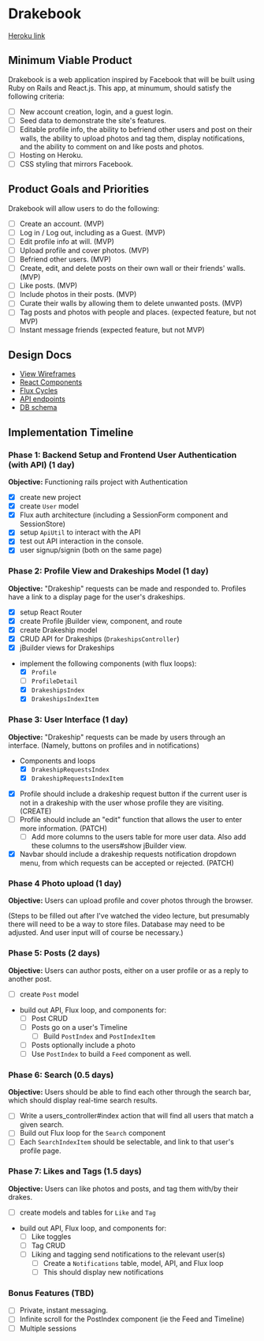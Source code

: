# Drakebook

[Heroku link][heroku]

[heroku]: http://thedrakebook.herokuapp.com/

## Minimum Viable Product

Drakebook is a web application inspired by Facebook that will be built using Ruby on Rails and React.js. This app, at minumum, should satisfy the following criteria:

- [ ] New account creation, login, and a guest login.
- [ ] Seed data to demonstrate the site's features.
- [ ] Editable profile info, the ability to befriend other users and post on their walls, the ability to upload photos and tag them, display notifications, and the ability to comment on and like posts and photos.
- [ ] Hosting on Heroku.
- [ ] CSS styling that mirrors Facebook.

## Product Goals and Priorities

Drakebook will allow users to do the following:

<!-- This is a Markdown checklist. Use it to keep track of your
progress. Put an x between the brackets for a checkmark: [x] -->

- [ ] Create an account. (MVP)
- [ ] Log in / Log out, including as a Guest. (MVP)
- [ ] Edit profile info at will. (MVP)
- [ ] Upload profile and cover photos. (MVP)
- [ ] Befriend other users. (MVP)
- [ ] Create, edit, and delete posts on their own wall or their friends' walls. (MVP)
- [ ] Like posts. (MVP)
- [ ] Include photos in their posts. (MVP)
- [ ] Curate their walls by allowing them to delete unwanted posts. (MVP)
- [ ] Tag posts and photos with people and places. (expected feature, but not MVP)
- [ ] Instant message friends (expected feature, but not MVP)

## Design Docs
* [View Wireframes][views]
* [React Components][components]
* [Flux Cycles][flux-cycles]
* [API endpoints][api-endpoints]
* [DB schema][schema]

[views]: ./mydocs/views.md
[components]: ./mydocs/components.md
[flux-cycles]: ./mydocs/flux-cycles.md
[api-endpoints]: ./mydocs/api-endpoints.md
[schema]: ./mydocs/schema.md

## Implementation Timeline

### Phase 1: Backend Setup and Frontend User Authentication (with API) (1 day)

**Objective:** Functioning rails project with Authentication

- [x] create new project
- [x] create `User` model
- [x] Flux auth architecture (including a SessionForm component and SessionStore)
- [x] setup `ApiUtil` to interact with the API
- [x] test out API interaction in the console.
- [x] user signup/signin (both on the same page)

### Phase 2: Profile View and Drakeships Model (1 day)

**Objective:** "Drakeship" requests can be made and responded to. Profiles
have a link to a display page for the user's drakeships.

- [x] setup React Router
- [x] create Profile jBuilder view, component, and route
- [x] create Drakeship model
- [x] CRUD API for Drakeships (`DrakeshipsController`)
- [x] jBuilder views for Drakeships
- implement the following components (with flux loops):
  - [x] `Profile`
  - [ ] `ProfileDetail`
  - [x] `DrakeshipsIndex`
  - [x] `DrakeshipsIndexItem`

### Phase 3: User Interface (1 day)

**Objective:** "Drakeship" requests can be made by users through an interface.
(Namely, buttons on profiles and in notifications)

- Components and loops
  - [x] `DrakeshipRequestsIndex`
  - [x] `DrakeshipRequestsIndexItem`
- [x] Profile should include a drakeship request button if the current user is not in a drakeship with the user whose profile they are visiting. (CREATE)
- [ ] Profile should include an "edit" function that allows the user to enter more information. (PATCH)
  - [ ] Add more columns to the users table for more user data. Also add these columns to the users#show jBuilder view.
- [x] Navbar should include a drakeship requests notification dropdown menu, from which requests can be accepted or rejected. (PATCH)

### Phase 4 Photo upload (1 day)
**Objective:** Users can upload profile and cover photos through the browser.

(Steps to be filled out after I've watched the video lecture, but presumably there will need to be a way to store files. Database may need to be adjusted. And user input will of course be necessary.)

### Phase 5: Posts (2 days)

**Objective:** Users can author posts, either on a user profile or as a reply to another post.

- [ ] create `Post` model
- build out API, Flux loop, and components for:
  - [ ] Post CRUD
  - [ ] Posts go on a user's Timeline
    - [ ] Build `PostIndex` and `PostIndexItem`
  - [ ] Posts optionally include a photo
  - [ ] Use `PostIndex` to build a `Feed` component as well.

### Phase 6: Search (0.5 days)

**Objective:** Users should be able to find each other through the search bar, which should display real-time search results.

- [ ] Write a users_controller#index action that will find all users that match a given search.
- [ ] Build out Flux loop for the `Search` component
- [ ] Each `SearchIndexItem` should be selectable, and link to that user's profile page.

### Phase 7: Likes and Tags (1.5 days)

**Objective:** Users can like photos and posts, and tag them with/by their drakes.

- [ ] create models and tables for `Like` and `Tag`
- build out API, Flux loop, and components for:
  - [ ] Like toggles
  - [ ] Tag CRUD
  - [ ] Liking and tagging send notifications to the relevant user(s)
    - [ ] Create a `Notifications` table, model, API, and Flux loop
    - [ ] This should display new notifications

### Bonus Features (TBD)
- [ ] Private, instant messaging.
- [ ] Infinite scroll for the PostIndex component (ie the Feed and Timeline)
- [ ] Multiple sessions

[phase-one]: ./mydocs/phases/phase1.md
[phase-two]: ./mydocs/phases/phase2.md
[phase-three]: ./mydocs/phases/phase3.md
[phase-four]: ./mydocs/phases/phase4.md
[phase-five]: ./mydocs/phases/phase5.md
